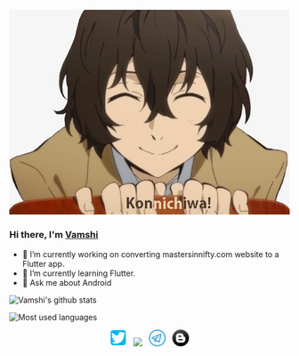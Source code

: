 ![Hi](assets/hi.png)

### Hi there, I'm [Vamshi](https://insaiyancvk.github.io)

- 🔭 I’m currently working on converting mastersinnifty.com website to a Flutter app.
- 🌱 I’m currently learning Flutter.
- 💬 Ask me about Android

![Vamshi's github stats](https://github-readme-stats.vercel.app/api?username=insaiyancvk&show_icons=true&include_all_commits=true&theme=radical)

![Most used languages](https://github-readme-stats.vercel.app/api/top-langs/?username=insaiyancvk&layout=compact&theme=radical)

<p align='center'>
    <a href="https://twitter.com/cvk_vamshi"><img height="30" src="assets/twitter.png"></a>&nbsp;&nbsp;
    <a href="https://instagram.com/in.saiyan.cvk"><img height="30" src="asstes/instagram.png"></a>&nbsp;&nbsp;
    <a href="https://t.me/insaiyancvk"><img height="30" src="assets/telegram.jpg"></a>&nbsp;&nbsp;
    <a href="https://insaiyancvk.github.io"><img height="30" src="assets/blog.png"></a>
</p>